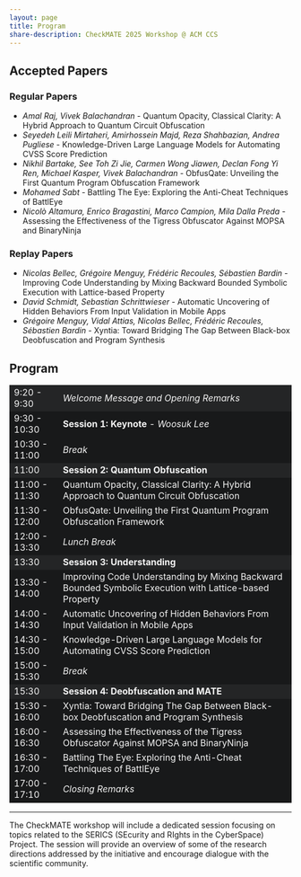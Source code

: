 ```yaml
---
layout: page
title: Program
share-description: CheckMATE 2025 Workshop @ ACM CCS
---
```


## Accepted Papers

### Regular Papers
- _Amal Raj, Vivek Balachandran_ - Quantum Opacity, Classical Clarity: A Hybrid Approach to Quantum Circuit Obfuscation
- _Seyedeh Leili Mirtaheri, Amirhossein Majd, Reza Shahbazian, Andrea Pugliese_ - Knowledge-Driven Large Language Models for Automating CVSS Score Prediction
- _Nikhil Bartake, See Toh Zi Jie, Carmen Wong Jiawen, Declan Fong Yi Ren, Michael Kasper, Vivek Balachandran_ - ObfusQate: Unveiling the First Quantum Program Obfuscation Framework
- _Mohamed Sabt_ - Battling The Eye: Exploring the Anti-Cheat Techniques of BattlEye
- _Nicolò Altamura, Enrico Bragastini, Marco Campion, Mila Dalla Preda_ - Assessing the Effectiveness of the Tigress Obfuscator Against MOPSA and BinaryNinja


### Replay Papers
- _Nicolas Bellec, Grégoire Menguy, Frédéric Recoules, Sébastien Bardin_ - Improving Code Understanding by Mixing Backward Bounded Symbolic Execution with Lattice-based Property
- _David Schmidt, Sebastian Schrittwieser_ - Automatic Uncovering of Hidden Behaviors From Input Validation in Mobile Apps
- _Grégoire Menguy, Vidal Attias, Nicolas Bellec, Frédéric Recoules, Sébastien Bardin_ - Xyntia: Toward Bridging The Gap Between Black-box Deobfuscation and Program Synthesis

## Program
<table>
  <tbody>
    <!-- Opening Remark -->
    <tr style="background-color:#242526; color:#F4F4F4">
      <td>9:20 - 9:30</td>
      <td><i>Welcome Message and Opening Remarks</i></td>
    </tr>
    <tr style="background-color:#18191a; color:#F4F4F4">
      <td>9:30 - 10:30</td>
      <td><b>Session 1: Keynote</b> - <i>Woosuk Lee</i></td>
    </tr>
    <!-- Break -->
    <tr style="background-color:#18191a; color:#F4F4F4">
      <td>10:30 - 11:00</td>
      <td><i>Break</i></td>
    </tr>
    <!-- Session 2 -->
    <tr style="background-color:#242526; color:#F4F4F4">
      <td>11:00</td>
      <td><b>Session 2: Quantum Obfuscation</b></td>
    </tr>
    <tr style="background-color:#18191a; color:#F4F4F4">
      <td>11:00 - 11:30</td>
      <td>Quantum Opacity, Classical Clarity: A Hybrid Approach to Quantum Circuit Obfuscation</td>
    </tr>
    <tr style="background-color:#18191a; color:#F4F4F4">
      <td>11:30 - 12:00</td>
      <td>ObfusQate: Unveiling the First Quantum Program Obfuscation Framework</td>
    </tr>
    <!-- Lunch -->
    <tr style="background-color:#18191a; color:#F4F4F4">
      <td>12:00 - 13:30</td>
      <td><i>Lunch Break</i></td>
    </tr>
    <!-- Session 3 -->
    <tr style="background-color:#242526; color:#F4F4F4">
      <td>13:30</td>
      <td><b>Session 3: Understanding</b></td>
    </tr>
    <tr style="background-color:#18191a; color:#F4F4F4">
      <td>13:30 - 14:00</td>
      <td>Improving Code Understanding by Mixing Backward Bounded Symbolic Execution with Lattice-based Property</td>
    </tr>
    <tr style="background-color:#18191a; color:#F4F4F4">
      <td>14:00 - 14:30</td>
      <td>Automatic Uncovering of Hidden Behaviors From Input Validation in Mobile Apps</td>
    </tr>
    <tr style="background-color:#18191a; color:#F4F4F4">
      <td>14:30 - 15:00</td>
      <td>Knowledge-Driven Large Language Models for Automating CVSS Score Prediction</td>
    </tr>
    <!-- Break -->
    <tr style="background-color:#18191a; color:#F4F4F4">
      <td>15:00 - 15:30</td>
      <td><i>Break</i></td>
    </tr>
    <!-- Session 4 -->
    <tr style="background-color:#242526; color:#F4F4F4">
      <td>15:30</td>
      <td><b>Session 4: Deobfuscation and MATE</b></td>
    </tr>
    <tr style="background-color:#18191a; color:#F4F4F4">
      <td>15:30 - 16:00</td>
      <td>Xyntia: Toward Bridging The Gap Between Black-box Deobfuscation and Program Synthesis</td>
    </tr>
    <tr style="background-color:#18191a; color:#F4F4F4">
      <td>16:00 - 16:30</td>
      <td>Assessing the Effectiveness of the Tigress Obfuscator Against MOPSA and BinaryNinja</td>
    </tr>
    <tr style="background-color:#18191a; color:#F4F4F4">
      <td>16:30 - 17:00</td>
      <td>Battling The Eye: Exploring the Anti-Cheat Techniques of BattlEye</td>
    </tr>
    <!-- Closing Remark -->
    <tr style="background-color:#18191a; color:#F4F4F4">
      <td>17:00 - 17:10</td>
      <td><i>Closing Remarks</i></td>
    </tr>
  </tbody>
</table>


---
The CheckMATE workshop will include a dedicated session focusing on topics related to the SERICS (SEcurity and RIghts in the CyberSpace) Project. The session will provide an overview of some of the research directions addressed by the initiative and encourage dialogue with the scientific community.
